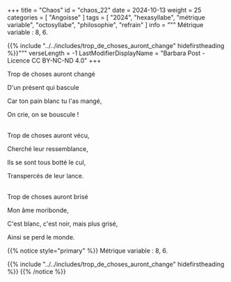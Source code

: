 +++
title = "Chaos"
id = "chaos_22"
date = 2024-10-13
weight = 25
categories = [ "Angoisse" ]
tags = [
  "2024",
  "hexasyllabe",
  "métrique variable",
  "octosyllabe",
  "philosophie",
  "refrain"
]
info = """
Métrique variable : 8, 6.

{{% include "../../includes/trop_de_choses_auront_change" hidefirstheading %}}"""
verseLength = -1
LastModifierDisplayName = "Barbara Post - Licence CC BY-NC-ND 4.0"
+++

Trop de choses auront changé

D'un présent qui bascule

Car ton pain blanc tu l'as mangé,

On crie, on se bouscule !

 \
Trop de choses auront vécu,

Cherché leur ressemblance,

Ils se sont tous botté le cul,

Transpercés de leur lance.

 \
Trop de choses auront brisé

Mon âme moribonde,

C'est blanc, c'est noir, mais plus grisé,

Ainsi se perd le monde.

{{% notice style="primary" %}}
Métrique variable : 8, 6.

{{% include "../../includes/trop_de_choses_auront_change" hidefirstheading %}}
{{% /notice %}}

